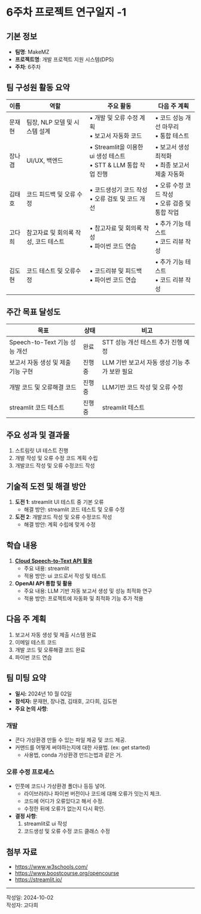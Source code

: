 # 6주차 프로젝트 연구일지 -1

## 기본 정보

- **팀명**: MakeMZ
- **프로젝트명**: 개발 프로젝트 지원 시스템(DPS)
- **주차**: 6주차

## 팀 구성원 활동 요약

| 이름      | 역할                         | 주요 활동                                                              | 다음 주 계획                                            |
| --------- | ---------------------------- | ---------------------------------------------------------------------- | ------------------------------------------------------- |
| 문재현    | 팀장, NLP 모델 및 시스템 설계      | • 개발 및 오류 수정 계획 <br> • 보고서 자동화 코드                   | • 코드 성능 개선 마무리 <br> • 통합 테스트              |
| 장나겸    | UI/UX, 백엔드 | • Streamlit을 이용한 ui 생성 테스트 <br> • STT & LLM 통합 작업 진행     | • 보고서 생성 최적화 <br> • 최종 보고서 제출 자동화    |
| 김태호    | 코드 피드백 및 오류 수정      | • 코드생성기 코드 작성 <br> • 오류 검토 및 코드 개선                 | • 오류 수정 코드 작성 <br> • 오류 검증 및 통합 작업         |
| 고다희  | 참고자료 및 회의록 작성, 코드 테스트 | • 참고자료 및 회의록 작성 <br> • 파이썬 코드 연습  | • 추가 기능 테스트 <br> • 코드 리뷰 작성       |
| 김도현  | 코드 테스트 및 오류수정 | • 코드리뷰 및 피드백 <br>  • 파이썬 코드 연습   | • 추가 기능 테스트 <br> • 코드 리뷰 작성       |

## 주간 목표 달성도

| 목표                                    | 상태     | 비고                                       |
| --------------------------------------- | -------- | ------------------------------------------ |
| Speech-to-Text 기능 성능 개선            | 완료   | STT 성능 개선 테스트 추가 진행 예정         |
| 보고서 자동 생성 및 제출 기능 구현       | 진행중   | LLM 기반 보고서 자동 생성 기능 추가 보완 필요 |
| 개발 코드 및 오류해결 코드       | 진행중   | LLM기반 코드 작성 및 오류 수정 |
| streamlit 코드 테스트       | 진행중   | streamlit 테스트 |
## 주요 성과 및 결과물

1. 스트림릿 UI 테스트 진행
2. 개발 작성 및 오류 수정 코드 계획 수립
3. 개발코드 작성 및 오류 수정코드 작성

## 기술적 도전 및 해결 방안

1. **도전 1**: streamlit UI 테스트 중 기본 오류  
   - 해결 방안: streamlit 코드 테스트 및 오류 수정
2. **도전 2**:  개발코드 작성 및 오류 수정코드 작성
   - 해결 방안: 계획 수립에 맞게 수정

## 학습 내용

1. **[Cloud Speech-to-Text API 활용](https://streamlit.io/)**  
   - 주요 내용: streamlit
   - 적용 방안: ui 코드로서 작성 및 테스트
2. **OpenAI API 통합 및 활용**  
   - 주요 내용: LLM 기반 자동 보고서 생성 및 성능 최적화 연구  
   - 적용 방안: 프로젝트에 자동화 및 최적화 기능 추가 적용

## 다음 주 계획


1. 보고서 자동 생성 및 제출 시스템 완료
2. 이메일 테스트 코드
3. 개발 코드 및 오류해결 코드 완료 
4. 파이썬 코드 연습



## 팀 미팅 요약

- **일시:** 2024년 10 월 02일
- **참석자:** 문재현, 장나겸, 김태호, 고다희, 김도현
- **주요 논의 사항**:
### 개발
- 콘다 가상환경 만들 수 있는 파일 제공 및 코드 제공.
- 커맨드를 어떻게 써야하는지에 대한 사용법. (ex: get started)
    - 사용법, conda 가상환경 만드는법과 같은 거.
### 오류 수정 프로세스
- 인풋에 코드나 가상환경 폴더나 등등 넣어.
    - 라이브러리나 파이썬 버전이나 코드에 대해 오류가 잇는지 체크.
    - 코드에 어디가 오류있다고 해서 수정.
    - 수정한 뒤에 오류가 없는지 다시 확인.
- **결정 사항**:
  1. streamlit로 ui 작성
  2. 코드생성 및 오류 수정 코드 클래스 수정

## 첨부 자료

- https://www.w3schools.com/
- https://www.boostcourse.org/opencourse
- https://streamlit.io/


---

작성일: 2024-10-02  
작성자: 고다희
